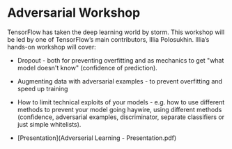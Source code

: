 # Adversarial Workshop

TensorFlow has taken the deep learning world by storm.  This workshop will be led by one of TensorFlow’s main contributors, Illia Polosukhin. Illia’s hands-on workshop will cover:

- Dropout - both for preventing overfitting and as mechanics to get "what model doesn't know" (confidence of prediction).

- Augmenting data with adversarial examples - to prevent overfitting and speed up training

- How to limit technical exploits of your models - e.g. how to use different methods to prevent your model going haywire, using different methods (confidence, adversarial examples, discriminator, separate classifiers or just simple whitelists).

* [Presentation](Adverserial Learning - Presentation.pdf)

